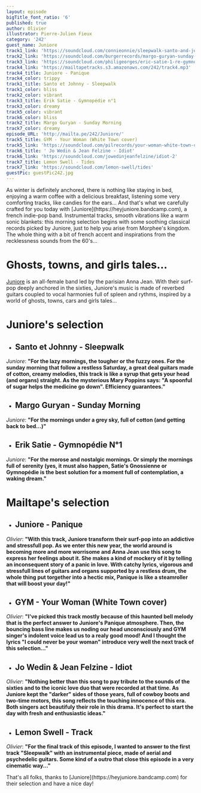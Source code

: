 ```yaml
---
layout: episode
bigTitle_font_ratio: '6'
published: true
author: Olivier
illustrator: Pierre-Julien Fieux
category: '242'
guest_name: Juniore
track1_link: 'https://soundcloud.com/connieonnie/sleepwalk-santo-and-johnny'
track2_link: 'https://soundcloud.com/burgerrecords/margo-guryan-sunday-morning-1'
track3_link: 'https://soundcloud.com/philigeorges/eric-satie-1-re-gymnop-die'
track4_link: 'https://mailtapetracks.s3.amazonaws.com/242/track4.mp3'
track4_title: Juniore - Panique
track4_color: trippy
track1_title: Santo et Johnny - Sleepwalk
track1_color: bliss
track2_color: vibrant
track3_title: Erik Satie - Gymnopédie n°1
track3_color: dreamy
track5_color: vibrant
track6_color: bliss
track2_title: Margo Guryan - Sunday Morning
track7_color: dreamy
episode_URL: 'http://mailta.pe/242/Juniore/'
track5_title: GYM - Your Woman (White Town cover)
track5_link: 'https://soundcloud.com/pilrecords/your-woman-white-town-cover-gym'
track6_title: ' Jo Wedin & Jean Felzine - Idiot'
track6_link: 'https://soundcloud.com/jowedinjeanfelzine/idiot-2'
track7_title: Lemon Swell - Tides
track7_link: 'https://soundcloud.com/lemon-swell/tides'
guestPic: guestPic242.jpg
---
```

<p id="introduction">As winter is definitely anchored, there is nothing like staying in bed, enjoying a warm coffee with a delicious breakfast, listening some very comforting tracks, like candies for the ears... And that's what we carefully crafted for you today with [Juniore](https://heyjuniore.bandcamp.com), a french indie-pop band. Instrumental tracks, smooth vibrations like a warm sonic blankets: this morning selection begins with some soothing classical records picked by Juniore, just to help you arise from Morphee's kingdom. The whole thing with a bit of french accent and inspirations from the recklessness sounds from the 60's...
</p>


# Ghosts, towns, and girls tales...

[Juniore](https://heyjuniore.bandcamp.com) is an all-female band led by the parisian Anna Jean. With their surf-pop deeply anchored in the sixties, Juniore's music is made of reverbed guitars coupled to vocal harmonies full of spleen and rythms, inspired by a world of ghosts, towns, cars and girls tales...


# Juniore's selection

+ ## Santo et Johnny - Sleepwalk
_Juniore_: **"**For the lazy mornings, the tougher or the fuzzy ones. For the sunday morning that follow a restless Saturday, a great deal guitars made of cotton, creamy melodies, this track is like a syrup that gets your head (and organs) straight. As the mysterious Mary Poppins says: "A spoonful of sugar helps the medicine go down". Efficiency guarantees.**"**

+ ## Margo Guryan - Sunday Morning
_Juniore_: **"**For the mornings under a grey sky, full of cotton (and getting back to bed...)**"**

+ ## Erik Satie - Gymnopédie N°1
_Juniore_: **"**For the morose and nostalgic mornings. Or simply the mornings full of serenity (yes, it must also happen, Satie's Gnossienne or Gymnopédie is the best solution for a moment full of contemplation, a waking dream.**"**


# Mailtape's selection

+ ## Juniore - Panique
_Olivier_: **"**With this track, Juniore transform their surf-pop into an addictive and stressfull pop. As we enter this new year, the world around is becoming more and more worrisome and Anna Jean use this song to express her feelings about it. She makes a kind of mockery of it by telling an inconsequent story of a panic in love. With catchy lyrics, vigorous and stressfull lines of guitars and organs supported by a restless drum, the whole thing put torgether into a hectic mix, Panique is like a steamroller that will boost your day!**"**

+ ## GYM - Your Woman (White Town cover)
_Olivier_: **"**I've picked this track mostly because of this haunted bell melody that is the perfect answer to Juniore's Panique atmosphere. Then, the bouncing bass line makes us noding our head unconsciously and GYM singer's indolent voice lead us to a realy good mood! And I thought the lyrics "I could never be your woman" introduce very well the next track of this selection...**"**

+ ## Jo Wedin & Jean Felzine - Idiot
_Olivier_: **"**Nothing better than this song to pay tribute to the sounds of the sixties and to the iconic love duo that were recorded at that time. As Juniore kept the "darker" sides of those years, full of cowboy boots and two-time motors, this song reflects the touching innocence of this era. Both singers act beautifuly their role in this drama. It's perfect to start the day with fresh and enthusiastic ideas.**"**

+ ## Lemon Swell - Track
_Olivier_: **"**For the final track of this episode, I wanted to answer to the first track "Sleepwalk" with an instrumental piece, made of aerial and psychedelic guitars. Some kind of a outro that close this episode in a very cinematic way...**"**

<p id="outroduction">That's all folks, thanks to [Juniore](https://heyjuniore.bandcamp.com) for their selection and have a nice day! </p>
